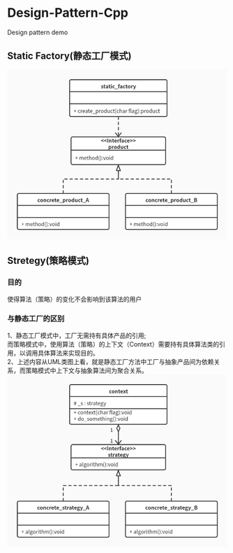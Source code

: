 # Design-Pattern-Cpp
Design pattern demo   

## Static Factory(静态工厂模式)
![](static_factory/static_factory.png)

## Stretegy(策略模式)    
### 目的   
使得算法（策略）的变化不会影响到该算法的用户    
### 与静态工厂的区别
1、静态工厂模式中，工厂无需持有具体产品的引用;   
而策略模式中，使用算法（策略）的上下文（Context）需要持有具体算法类的引用，以调用具体算法来实现目的。   
2、上述内容从UML类图上看，就是静态工厂方法中工厂与抽象产品间为依赖关系，而策略模式中上下文与抽象算法间为聚合关系。   
![](strategy/strategy.png)    
